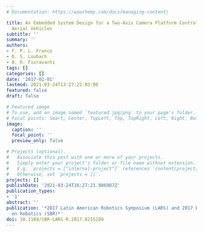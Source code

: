 ```yaml
---
# Documentation: https://wowchemy.com/docs/managing-content/

title: An Embedded System Design for a Two-Axis Camera Platform Control used in Unmanned
  Aerial Vehicles
subtitle: ''
summary: ''
authors:
- F. P. L. Franco
- D. S. Loubach
- A. R. Fioravanti
tags: []
categories: []
date: '2017-01-01'
lastmod: 2021-03-24T13:27:22-03:00
featured: false
draft: false

# Featured image
# To use, add an image named `featured.jpg/png` to your page's folder.
# Focal points: Smart, Center, TopLeft, Top, TopRight, Left, Right, BottomLeft, Bottom, BottomRight.
image:
  caption: ''
  focal_point: ''
  preview_only: false

# Projects (optional).
#   Associate this post with one or more of your projects.
#   Simply enter your project's folder or file name without extension.
#   E.g. `projects = ["internal-project"]` references `content/project/deep-learning/index.md`.
#   Otherwise, set `projects = []`.
projects: []
publishDate: '2021-03-24T16:27:21.986987Z'
publication_types:
- '1'
abstract: ''
publication: '*2017 Latin American Robotics Symposium (LARS) and 2017 Brazilian Symposium
  on Robotics (SBR)*'
doi: 10.1109/SBR-LARS-R.2017.8215289
---
```

